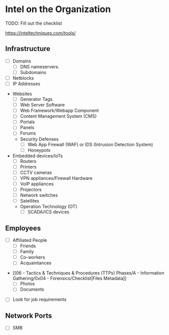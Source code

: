 # Intel on the Organization

TODO: Fill out the checklist

https://inteltechniques.com/tools/

## Infrastructure

- [ ] Domains
	- [ ] DNS nameservers.
	- [ ] Subdomains
- [ ] Netblocks
- [ ] IP Addresses
- Websites
	- [ ] Generator Tags
	- [ ] Web Server Software
	- [ ] Web Framework/Webapp Component
	- [ ] Content Management System (CMS)
	- [ ] Portals
	- [ ] Panels
	- [ ] Forums
	- Security Defenses
		- [ ] Web App Firewall (WAF) or IDS (Intrusion Detection System)
		- [ ] Honeypots
- Embedded devices/IoTs
	- [ ] Routers
	- [ ] Printers
	- [ ] CCTV cameras
	- [ ] VPN appliances/Firewall Hardware
	- [ ] VoIP appliances
	- [ ] Projectors
	- [ ] Network switches
	- [ ] Satellites
	- Operation Technology (OT)
		- [ ] SCADA/ICS devices

## Employees

- [ ] Affiliated People
	- [ ] Friends
	- [ ] Family
	- [ ] Co-workers
	- [ ] Acquaintances
- [[06 - Tactics & Techniques & Procedures (TTPs) Phases/A - Information Gathering/0x04 - Forensics/Checklist|Files Metadata]]
	- [ ] Photos
	- [ ] Documents
- [ ] Look for job requirements

## Network Ports

- [ ] SMB